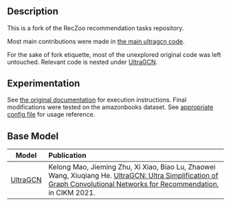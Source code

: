 # 
## Description

This is a fork of the RecZoo recommendation tasks repository.

Most main contributions were made in [the main ultragcn code](./matching/gnn/UltraGCN/main.py).

For the sake of fork etiquette, most of the unexplored original code was left untouched. Relevant code is nested under [UltraGCN](./matching/gnn/UltraGCN).

## Experimentation

See [the original documentation](./matching/gnn/UltraGCN/README.md) for execution instructions.
Final modifications were tested on the amazonbooks dataset. See [appropriate config file](./matching/gnn/UltraGCN/config/ultragcn_amazonbooks_m1.ini) for usage reference.

## Base Model

|                 Model                  | Publication                                                                                                                                                                                                                                       
|:--------------------------------------:|:-------------------------------------------------------------------------------------------------------------------------------------------------------------------------------
|    [UltraGCN](./matching/gnn/UltraGCN) | Kelong Mao, Jieming Zhu, Xi Xiao, Biao Lu, Zhaowei Wang, Xiuqiang He. [UltraGCN: Ultra Simplification of Graph Convolutional Networks for Recommendation](https://arxiv.org/pdf/2110.15114.pdf), in CIKM 2021.                                                              
